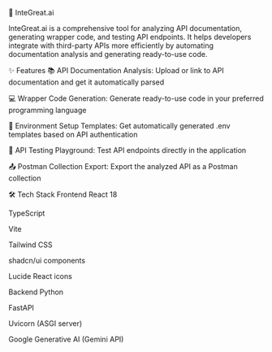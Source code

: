 🚀 InteGreat.ai




InteGreat.ai is a comprehensive tool for analyzing API documentation, generating wrapper code, and testing API endpoints. It helps developers integrate with third-party APIs more efficiently by automating documentation analysis and generating ready-to-use code.

✨ Features
📚 API Documentation Analysis: Upload or link to API documentation and get it automatically parsed

💻 Wrapper Code Generation: Generate ready-to-use code in your preferred programming language

🔑 Environment Setup Templates: Get automatically generated .env templates based on API authentication

🧪 API Testing Playground: Test API endpoints directly in the application

📤 Postman Collection Export: Export the analyzed API as a Postman collection

🛠️ Tech Stack
Frontend
React 18

TypeScript

Vite

Tailwind CSS

shadcn/ui components

Lucide React icons

Backend
Python

FastAPI

Uvicorn (ASGI server)

Google Generative AI (Gemini API)

